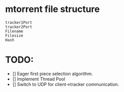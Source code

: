 # mtorrent file structure
```
tracker1Port
tracker2Port
Filename
Filesize
Hash
```

# TODO:
- [] Eager first piece selection algorithm.
- [] Implement Thread Pool
- [] Switch to UDP for client->tracker communication.
